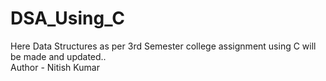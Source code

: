 # DSA_Using_C
Here Data Structures as per 3rd Semester college assignment using C will be made and updated.. 
<br>
Author - Nitish Kumar
